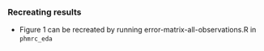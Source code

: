 ### Recreating results

* Figure 1 can be recreated by running error-matrix-all-observations.R in `phmrc_eda`